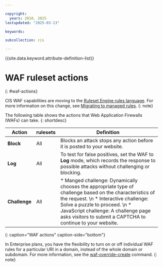 ```yaml
---

copyright:
  years: 2018, 2025
lastupdated: "2025-03-13"

keywords:

subcollection: cis

---
```


{{site.data.keyword.attribute-definition-list}}

# WAF ruleset actions
{: #waf-actions}

CIS WAF capabilities are moving to the [Ruleset Engine rules language](/docs/cis?topic=cis-cis-ruleset-engine). For more information on this change, see [Migrating to managed rules](/docs/cis?topic=cis-migrating-to-managed-rules).
{: note}
 
The following table shows the actions that Web Application Firewalls (WAFs) can take.
{: shortdesc}

|Action|rulesets|Definition|
|---|---|----|
|**Block** | All | Blocks an attack stops any action before it is posted to your website.| 
|**Log** | All | To test for false positives, set the WAF to **Log** mode, which records the response to possible attacks without challenging or blocking.|
|**Challenge** | All |* Manged challenge: Dynamically chooses the appropriate type of challenge based on the characteristics of the request. \n * Interactive challenge: Solve a puzzle to proceed. \n * JavaScript challenge: A challenge page asks visitors to submit a CAPTCHA to continue to your website. |
{: caption="WAF actions" caption-side="bottom"}

In Enterprise plans, you have the flexibility to turn on or off individual WAF rules for a particular URI in a domain, instead of the whole domain or subdomain. For more information, see the [waf-override-create](/docs/cis?topic=cis-cis-cli) command.
{: note}

